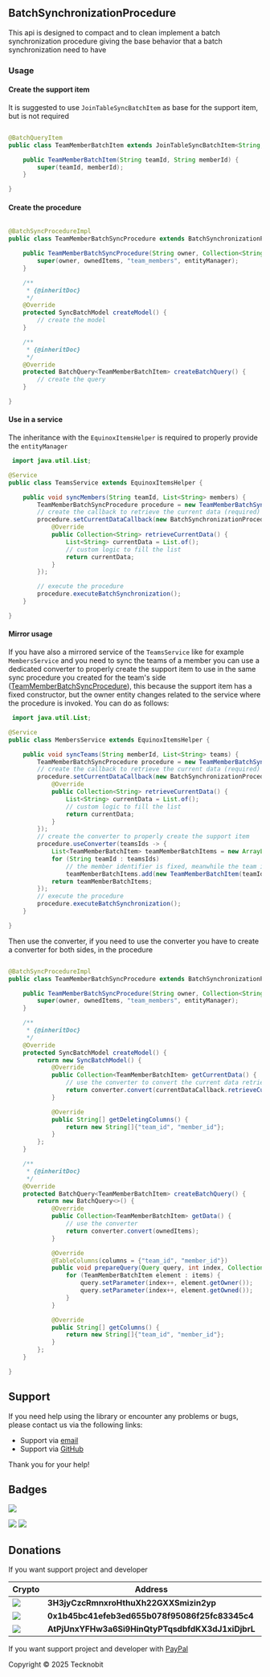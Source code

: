 ## BatchSynchronizationProcedure

This api is designed to compact and to clean implement a batch synchronization procedure giving the base behavior that a
batch synchronization need to have

### Usage

#### Create the support item

It is suggested to use `JoinTableSyncBatchItem` as base for the support item, but is not required

```java

@BatchQueryItem
public class TeamMemberBatchItem extends JoinTableSyncBatchItem<String, String> {

    public TeamMemberBatchItem(String teamId, String memberId) {
        super(teamId, memberId);
    }

}
```

#### Create the procedure

```java

@BatchSyncProcedureImpl
public class TeamMemberBatchSyncProcedure extends BatchSynchronizationProcedure<String, String, TeamMemberBatchItem> {

    public TeamMemberBatchSyncProcedure(String owner, Collection<String> ownedItems, EntityManager entityManager) {
        super(owner, ownedItems, "team_members", entityManager);
    }

    /**
     * {@inheritDoc}
     */
    @Override
    protected SyncBatchModel createModel() {
        // create the model
    }

    /**
     * {@inheritDoc}
     */
    @Override
    protected BatchQuery<TeamMemberBatchItem> createBatchQuery() {
        // create the query
    }

}
```

#### Use in a service

The inheritance with the `EquinoxItemsHelper` is required to properly provide the `entityManager`

```java
 import java.util.List;

@Service
public class TeamsService extends EquinoxItemsHelper {

    public void syncMembers(String teamId, List<String> members) {
        TeamMemberBatchSyncProcedure procedure = new TeamMemberBatchSyncProcedure(teamId, members, entityManager);
        // create the callback to retrieve the current data (required)
        procedure.setCurrentDataCallback(new BatchSynchronizationProcedure.CurrentDataCallback<String>() {
            @Override
            public Collection<String> retrieveCurrentData() {
                List<String> currentData = List.of();
                // custom logic to fill the list
                return currentData;
            }
        });

        // execute the procedure
        procedure.executeBatchSynchronization();
    }

}
```

#### Mirror usage

If you have also a mirrored service of the `TeamsService` like for example `MembersService` and you need to sync the
teams
of a member you can use a dedicated converter to properly create the support item to use in the same sync procedure you
created for the team's side ([TeamMemberBatchSyncProcedure](#create-the-procedure)), this because the support item has a
fixed constructor, but the owner entity changes related to the service where the procedure is invoked. You can do as
follows:

```java
 import java.util.List;

@Service
public class MembersService extends EquinoxItemsHelper {

    public void syncTeams(String memberId, List<String> teams) {
        TeamMemberBatchSyncProcedure procedure = new TeamMemberBatchSyncProcedure(memberId, teams, entityManager);
        // create the callback to retrieve the current data (required)
        procedure.setCurrentDataCallback(new BatchSynchronizationProcedure.CurrentDataCallback<String>() {
            @Override
            public Collection<String> retrieveCurrentData() {
                List<String> currentData = List.of();
                // custom logic to fill the list
                return currentData;
            }
        });
        // create the converter to properly create the support item
        procedure.useConverter(teamsIds -> {
            List<TeamMemberBatchItem> teamMemberBatchItems = new ArrayList<>();
            for (String teamId : teamsIds)
                // the member identifier is fixed, meanwhile the team identifier changes
                teamMemberBatchItems.add(new TeamMemberBatchItem(teamId, memberId));
            return teamMemberBatchItems;
        });
        // execute the procedure
        procedure.executeBatchSynchronization();
    }

}
```

Then use the converter, if you need to use the converter you have to create a converter for both sides, in the procedure

```java

@BatchSyncProcedureImpl
public class TeamMemberBatchSyncProcedure extends BatchSynchronizationProcedure<String, String, TeamMemberBatchItem> {

    public TeamMemberBatchSyncProcedure(String owner, Collection<String> ownedItems, EntityManager entityManager) {
        super(owner, ownedItems, "team_members", entityManager);
    }

    /**
     * {@inheritDoc}
     */
    @Override
    protected SyncBatchModel createModel() {
        return new SyncBatchModel() {
            @Override
            public Collection<TeamMemberBatchItem> getCurrentData() {
                // use the converter to convert the current data retrieved with the CurrentDataCallback
                return converter.convert(currentDataCallback.retrieveCurrentData());
            }

            @Override
            public String[] getDeletingColumns() {
                return new String[]{"team_id", "member_id"};
            }
        };
    }

    /**
     * {@inheritDoc}
     */
    @Override
    protected BatchQuery<TeamMemberBatchItem> createBatchQuery() {
        return new BatchQuery<>() {
            @Override
            public Collection<TeamMemberBatchItem> getData() {
                // use the converter 
                return converter.convert(ownedItems);
            }

            @Override
            @TableColumns(columns = {"team_id", "member_id"})
            public void prepareQuery(Query query, int index, Collection<TeamMemberBatchItem> items) {
                for (TeamMemberBatchItem element : items) {
                    query.setParameter(index++, element.getOwner());
                    query.setParameter(index++, element.getOwned());
                }
            }

            @Override
            public String[] getColumns() {
                return new String[]{"team_id", "member_id"};
            }
        };
    }

}
```

## Support

If you need help using the library or encounter any problems or bugs, please contact us via the following links:

- Support via <a href="mailto:infotecknobitcompany@gmail.com">email</a>
- Support via <a href="https://github.com/N7ghtm4r3/Equinox/issues/new">GitHub</a>

Thank you for your help!

## Badges

[![](https://img.shields.io/badge/Google_Play-414141?style=for-the-badge&logo=google-play&logoColor=white)](https://play.google.com/store/apps/developer?id=Tecknobit)

[![](https://img.shields.io/badge/Spring_Boot-F2F4F9?style=for-the-badge&logo=spring-boot)](https://spring.io/projects/spring-boot) [![](https://img.shields.io/badge/Java-ED8B00?style=for-the-badge&logo=java&logoColor=white)](https://www.oracle.com/java/)

## Donations

If you want support project and developer

| Crypto                                                                                              | Address                                          | Network  |
|-----------------------------------------------------------------------------------------------------|--------------------------------------------------|----------|
| ![](https://img.shields.io/badge/Bitcoin-000000?style=for-the-badge&logo=bitcoin&logoColor=white)   | **3H3jyCzcRmnxroHthuXh22GXXSmizin2yp**           | Bitcoin  |
| ![](https://img.shields.io/badge/Ethereum-3C3C3D?style=for-the-badge&logo=Ethereum&logoColor=white) | **0x1b45bc41efeb3ed655b078f95086f25fc83345c4**   | Ethereum |
| ![](https://img.shields.io/badge/Solana-000?style=for-the-badge&logo=Solana&logoColor=9945FF)       | **AtPjUnxYFHw3a6Si9HinQtyPTqsdbfdKX3dJ1xiDjbrL** | Solana   |

If you want support project and developer
with <a href="https://www.paypal.com/donate/?hosted_button_id=5QMN5UQH7LDT4">PayPal</a>

Copyright © 2025 Tecknobit
